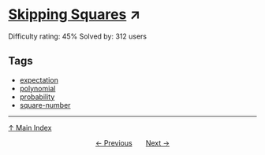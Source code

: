 # [Skipping Squares](https://projecteuler.net/problem=648) ↗️

Difficulty rating: 45%
Solved by: 312 users
## Tags

- [expectation](../tags/expectation.md)
- [polynomial](../tags/polynomial.md)
- [probability](../tags/probability.md)
- [square-number](../tags/square-number.md)



---

[↑ Main Index](../README.md)


<div align=center><a href='647.md'>← Previous</a> &nbsp;&nbsp; &nbsp;&nbsp;  <a href='649.md'>Next →</a></div>
